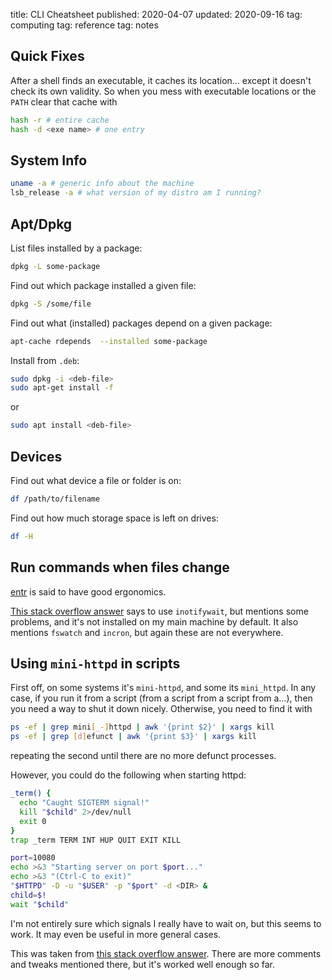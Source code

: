 title: CLI Cheatsheet
published: 2020-04-07
updated: 2020-09-16
tag: computing
tag: reference
tag: notes

## Quick Fixes

After a shell finds an executable, it caches its location... except it doesn't check its own validity.
So when you mess with executable locations or the `PATH` clear that cache with

```sh
hash -r # entire cache
hash -d <exe name> # one entry
```

## System Info

```sh
uname -a # generic info about the machine
lsb_release -a # what version of my distro am I running?
```

## Apt/Dpkg

List files installed by a package:

```sh
dpkg -L some-package
```

Find out which package installed a given file:

```sh
dpkg -S /some/file
```

Find out what (installed) packages depend on a given package:

```sh
apt-cache rdepends  --installed some-package
```

Install from `.deb`:

```sh
sudo dpkg -i <deb-file>
sudo apt-get install -f
```

or

```sh
sudo apt install <deb-file>
```


## Devices

Find out what device a file or folder is on:

```sh
df /path/to/filename
```

Find out how much storage space is left on drives:

```sh
df -H
```

## Run commands when files change

[entr](http://eradman.com/entrproject/) is said to have good ergonomics.

[This stack overflow answer](https://superuser.com/a/181543) says to use `inotifywait`, but mentions some problems, and it's not installed on my main machine by default.
It also mentions `fswatch` and `incron`, but again these are not everywhere.

## Using `mini-httpd` in scripts

First off, on some systems it's `mini-httpd`, and some its `mini_httpd`.
In any case, if you run it from a script (from a script from a script from a…), then you need a way to shut it down nicely.
Otherwise, you need to find it with

```sh
ps -ef | grep mini[_-]httpd | awk '{print $2}' | xargs kill
ps -ef | grep [d]efunct | awk '{print $3}' | xargs kill
```

repeating the second until there are no more defunct processes.

However, you could do the following when starting httpd:

```sh
_term() {
  echo "Caught SIGTERM signal!"
  kill "$child" 2>/dev/null
  exit 0
}
trap _term TERM INT HUP QUIT EXIT KILL

port=10080
echo >&3 "Starting server on port $port..."
echo >&3 "(Ctrl-C to exit)"
"$HTTPD" -D -u "$USER" -p "$port" -d <DIR> &
child=$!
wait "$child"
```

I'm not entirely sure which signals I really have to wait on, but this seems to work.
It may even be useful in more general cases.

This was taken from [this stack overflow answer](https://unix.stackexchange.com/a/146770).
There are more comments and tweaks mentioned there, but it's worked well enough so far.
